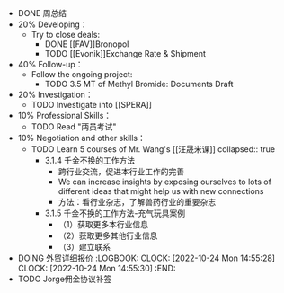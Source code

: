 - DONE 周总结
- 20% Developing：
	- Try to close deals:
		- DONE [[FAV]]Bronopol
		- TODO [[Evonik]]Exchange Rate & Shipment
- 40% Follow-up：
	- Follow the ongoing project:
		- TODO 3.5 MT of Methyl Bromide: Documents Draft
- 20% Investigation：
	- TODO Investigate into [[SPERA]]
- 10% Professional Skills：
	- TODO Read "两员考试"
- 10% Negotiation and other skills：
	- TODO Learn 5 courses of Mr. Wang's [[汪晟米课]]
	  collapsed:: true
		- 3.1.4 千金不换的工作方法
			- 跨行业交流，促进本行业工作的完善
			- We can increase insights by exposing ourselves to lots of different ideas that might help us with new connections
			- 方法：看行业杂志，了解兽药行业的重要杂志
		- 3.1.5 千金不换的工作方法-充气玩具案例
			- （1）获取更多本行业信息
			- （2）获取更多其他行业信息
			- （3）建立联系
- DOING 外贸详细报价
  :LOGBOOK:
  CLOCK: [2022-10-24 Mon 14:55:28]
  CLOCK: [2022-10-24 Mon 14:55:30]
  :END:
- TODO Jorge佣金协议补签
